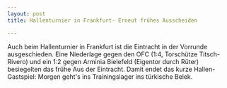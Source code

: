 ```yaml
---
layout: post
title: Hallenturnier in Frankfurt- Erneut frühes Ausscheiden

---
```


Auch beim Hallenturnier in Frankfurt ist die Eintracht in der Vorrunde ausgeschieden. Eine Niederlage gegen den OFC (1:4, Torschütze Titsch-Rivero) und ein 1:2 gegen Arminia Bielefeld (Eigentor durch Rüter) besiegelten das frühe Aus der Eintracht. Damit endet das kurze Hallen-Gastspiel: Morgen geht's ins Trainingslager ins türkische Belek.


